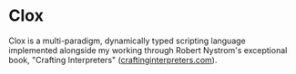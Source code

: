 # Clox

Clox is a multi-paradigm, dynamically typed scripting language implemented alongside my working through Robert Nystrom's exceptional book, "Crafting Interpreters" ([craftinginterpreters.com](https://craftinginterpreters.com/)). 
